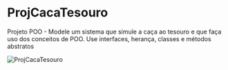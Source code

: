 # ProjCacaTesouro
Projeto POO - Modele um sistema que simule a caça ao tesouro e que faça uso dos conceitos de POO. Use interfaces, herança, classes e  métodos abstratos

![ProjCacaTesouro](https://github.com/user-attachments/assets/cedb47b2-790a-4dfb-a17d-acb2cbc39b01)
